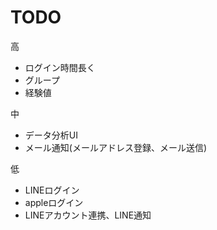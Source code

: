 # TODO
高
- ログイン時間長く
- グループ
- 経験値

中
- データ分析UI
- メール通知(メールアドレス登録、メール送信)

低
- LINEログイン
- appleログイン
- LINEアカウント連携、LINE通知